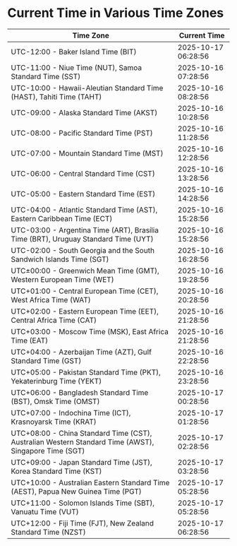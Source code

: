 # Current Time in Various Time Zones

| Time Zone | Current Time |
|-----------|--------------|
| UTC-12:00 - Baker Island Time (BIT) | 2025-10-17 06:28:56 |
| UTC-11:00 - Niue Time (NUT), Samoa Standard Time (SST) | 2025-10-16 07:28:56 |
| UTC-10:00 - Hawaii-Aleutian Standard Time (HAST), Tahiti Time (TAHT) | 2025-10-16 08:28:56 |
| UTC-09:00 - Alaska Standard Time (AKST) | 2025-10-16 10:28:56 |
| UTC-08:00 - Pacific Standard Time (PST) | 2025-10-16 11:28:56 |
| UTC-07:00 - Mountain Standard Time (MST) | 2025-10-16 12:28:56 |
| UTC-06:00 - Central Standard Time (CST) | 2025-10-16 13:28:56 |
| UTC-05:00 - Eastern Standard Time (EST) | 2025-10-16 14:28:56 |
| UTC-04:00 - Atlantic Standard Time (AST), Eastern Caribbean Time (ECT) | 2025-10-16 15:28:56 |
| UTC-03:00 - Argentina Time (ART), Brasília Time (BRT), Uruguay Standard Time (UYT) | 2025-10-16 15:28:56 |
| UTC-02:00 - South Georgia and the South Sandwich Islands Time (SGT) | 2025-10-16 16:28:56 |
| UTC±00:00 - Greenwich Mean Time (GMT), Western European Time (WET) | 2025-10-16 19:28:56 |
| UTC+01:00 - Central European Time (CET), West Africa Time (WAT) | 2025-10-16 20:28:56 |
| UTC+02:00 - Eastern European Time (EET), Central Africa Time (CAT) | 2025-10-16 21:28:56 |
| UTC+03:00 - Moscow Time (MSK), East Africa Time (EAT) | 2025-10-16 21:28:56 |
| UTC+04:00 - Azerbaijan Time (AZT), Gulf Standard Time (GST) | 2025-10-16 22:28:56 |
| UTC+05:00 - Pakistan Standard Time (PKT), Yekaterinburg Time (YEKT) | 2025-10-16 23:28:56 |
| UTC+06:00 - Bangladesh Standard Time (BST), Omsk Time (OMST) | 2025-10-17 00:28:56 |
| UTC+07:00 - Indochina Time (ICT), Krasnoyarsk Time (KRAT) | 2025-10-17 01:28:56 |
| UTC+08:00 - China Standard Time (CST), Australian Western Standard Time (AWST), Singapore Time (SGT) | 2025-10-17 02:28:56 |
| UTC+09:00 - Japan Standard Time (JST), Korea Standard Time (KST) | 2025-10-17 03:28:56 |
| UTC+10:00 - Australian Eastern Standard Time (AEST), Papua New Guinea Time (PGT) | 2025-10-17 05:28:56 |
| UTC+11:00 - Solomon Islands Time (SBT), Vanuatu Time (VUT) | 2025-10-17 05:28:56 |
| UTC+12:00 - Fiji Time (FJT), New Zealand Standard Time (NZST) | 2025-10-17 06:28:56 |
